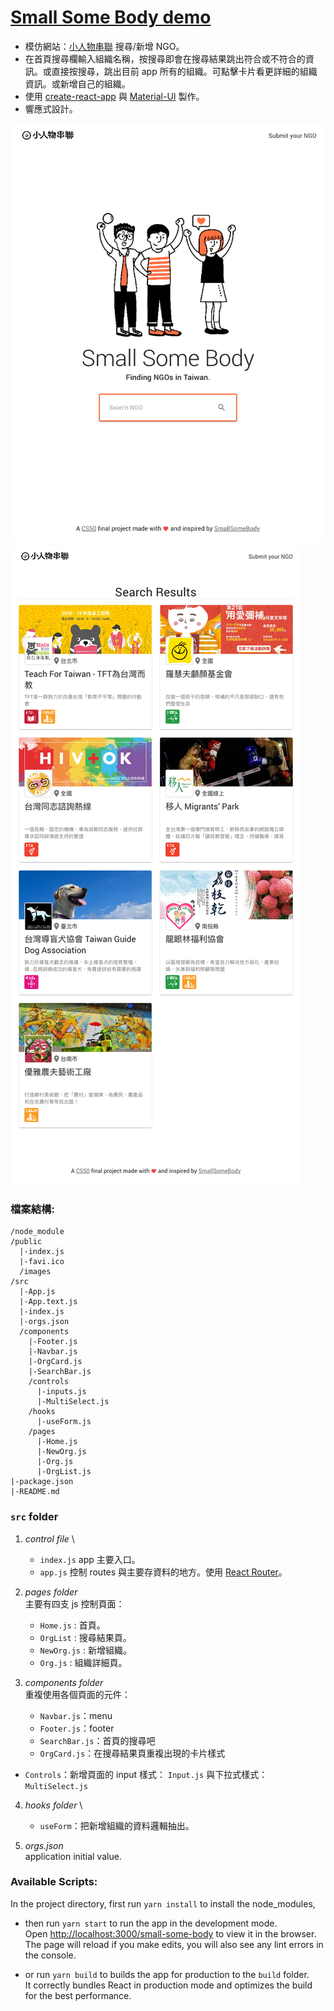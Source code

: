# [Small Some Body demo](https://lipeijia.github.io/small-some-body)

- 模仿網站：[小人物串聯](https://smallsomebody.tw/) 搜尋/新增 NGO。
- 在首頁搜尋欄輸入組織名稱，按搜尋即會在搜尋結果跳出符合或不符合的資訊。或直接按搜尋，跳出目前 app 所有的組織。可點擊卡片看更詳細的組織資訊。或新增自己的組織。
- 使用 [create-react-app](https://create-react-app.dev/) 與 [Material-UI](https://material-ui.com/) 製作。
- 響應式設計。

![](./assets/home.png)
![](./assets/results.png)

### 檔案結構:

```
/node_module
/public
  |-index.js
  |-favi.ico
  /images
/src
  |-App.js
  |-App.text.js
  |-index.js
  |-orgs.json
  /components
    |-Footer.js
    |-Navbar.js
    |-OrgCard.js
    |-SearchBar.js
    /controls
      |-inputs.js
      |-MultiSelect.js
    /hooks
      |-useForm.js
    /pages
      |-Home.js
      |-NewOrg.js
      |-Org.js
      |-OrgList.js
|-package.json
|-README.md
```

### `src` folder

1. _control file_ \

   - `index.js` app 主要入口。
   - `app.js` 控制 routes 與主要存資料的地方。使用 [React Router](https://reactrouter.com/)。

2. _pages folder_ \
   主要有四支 js 控制頁面：

   - `Home.js` : 首頁。
   - `OrgList` : 搜尋結果頁。
   - `NewOrg.js` : 新增組織。
   - `Org.js` : 組織詳細頁。

3. _components folder_ \
   重複使用各個頁面的元件：
   - `Navbar.js`：menu
   - `Footer.js`：footer
   - `SearchBar.js`：首頁的搜尋吧
   - `OrgCard.js`：在搜尋結果頁重複出現的卡片樣式

- `Controls`：新增頁面的 input 樣式： `Input.js` 與下拉式樣式：`MultiSelect.js`

4. _hooks folder_ \

   - `useForm`：把新增組織的資料邏輯抽出。

5. _orgs.json_ \
   application initial value.

### Available Scripts:

In the project directory,
first run `yarn install` to install the node_modules,

- then run `yarn start` to run the app in the development mode.\
  Open [http://localhost:3000/small-some-body](http://localhost:3000/small-some-body) to view it in the browser.
  The page will reload if you make edits, you will also see any lint errors in the console.

- or run `yarn build` to builds the app for production to the `build` folder.\
  It correctly bundles React in production mode and optimizes the build for the best performance.
